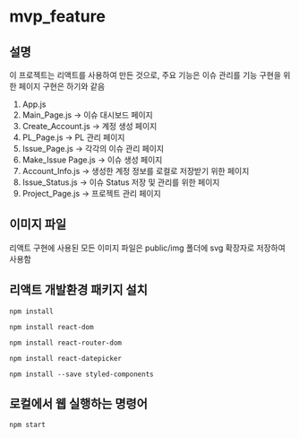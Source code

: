 # mvp_feature

## 설명
이 프로젝트는 리액트를 사용하여 만든 것으로,
주요 기능은 이슈 관리를 기능 구현을 위한 페이지 구현은 하기와 같음

1. App.js
2. Main_Page.js -> 이슈 대시보드 페이지
3. Create_Account.js -> 계정 생성 페이지
4. PL_Page.js -> PL 관리 페이지
5. Issue_Page.js -> 각각의 이슈 관리 페이지
6. Make_Issue Page.js -> 이슈 생성 페이지
7. Account_Info.js -> 생성한 계정 정보를 로컬로 저장받기 위한 페이지
8. Issue_Status.js -> 이슈 Status 저장 및 관리를 위한 페이지
9. Project_Page.js -> 프로젝트 관리 페이지

## 이미지 파일
리액트 구현에 사용된 모든 이미지 파일은 public/img 폴더에 svg 확장자로 저장하여 사용함

## 리액트 개발환경 패키지 설치

```shell
npm install
```

```shell
npm install react-dom
```

```shell
npm install react-router-dom
```

```shell
npm install react-datepicker
```

```shell
npm install --save styled-components
```

## 로컬에서 웹 실행하는 명령어

```shell
npm start
```
